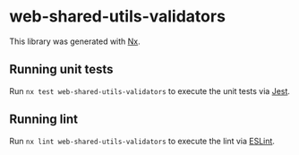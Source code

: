 # web-shared-utils-validators

This library was generated with [Nx](https://nx.dev).

## Running unit tests

Run `nx test web-shared-utils-validators` to execute the unit tests via [Jest](https://jestjs.io).

## Running lint

Run `nx lint web-shared-utils-validators` to execute the lint via [ESLint](https://eslint.org/).
